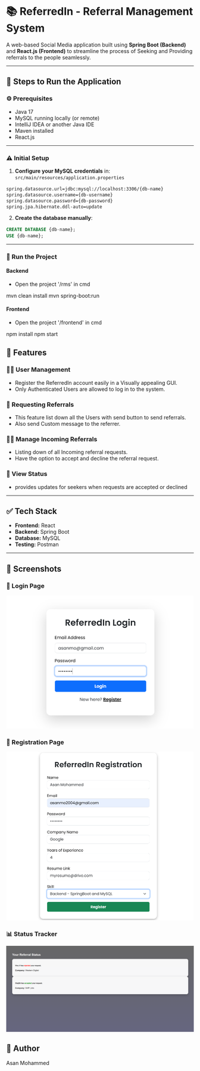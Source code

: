 # 📚 ReferredIn - Referral Management System

A web-based Social Media application built using **Spring Boot (Backend)** and **React.js (Frontend)** to streamline the process of Seeking and Providing referrals to the people seamlessly.

---

## 🚀 Steps to Run the Application

### ⚙️ Prerequisites

- Java 17
- MySQL running locally (or remote)
- IntelliJ IDEA or another Java IDE
- Maven installed
- React.js

---

### ⚠️ Initial Setup

1. **Configure your MySQL credentials** in:
   `src/main/resources/application.properties`

```properties
spring.datasource.url=jdbc:mysql://localhost:3306/{db-name}
spring.datasource.username={db-username}
spring.datasource.password={db-password}
spring.jpa.hibernate.ddl-auto=update
```

2. **Create the database manually**:

```sql
CREATE DATABASE {db-name};
USE {db-name};
```

---

### 🧪 Run the Project

#### Backend

- Open the project '/rms' in cmd

mvn clean install
mvn spring-boot:run


#### Frontend
- Open the project '/frontend' in cmd

npm install
npm start



## 🧭 Features

### 👨‍💼 User Management

- Register the ReferredIn account easily in a Visually appealing GUI.
- Only Authenticated Users are allowed to log in to the system.

### 🏢 Requesting Referrals

- This feature list down all the Users with send button to send referrals.
- Also send Custom message to the referrer. 

### 🧑‍💼 Manage Incoming Referrals

- Listing down of all Incoming referral requests.
- Have the option to accept and decline the referral request.

### 👤 View Status

- provides updates for seekers when requests are accepted or declined



---



## ✅ Tech Stack
- **Frontend:** React
- **Backend:** Spring Boot
- **Database:** MySQL
- **Testing:** Postman

---
## 📸 Screenshots

### 🔐 Login Page
![Login](./screenshots/Login.png)

### 📨 Registration Page
![Referrals](./screenshots/Registration.png)

### 📊 Status Tracker
![Status](./screenshots/Status.png)

## 📝 Author

Asan Mohammed

